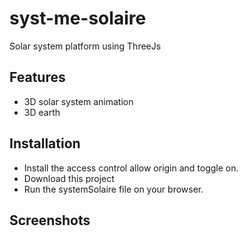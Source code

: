# syst-me-solaire
Solar system platform using ThreeJs

## Features
* 3D solar system animation 
* 3D earth

## Installation
* Install the access control allow origin and toggle on.
* Download this project
* Run the systemSolaire file on your browser.

## Screenshots
